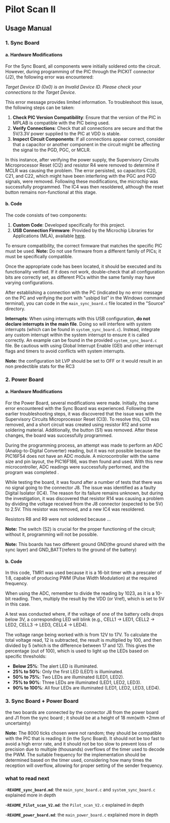 # Pilot Scan II 

## Usage Manual

### 1. Sync Board

#### a. Hardware Modifications

For the Sync Board, all components were initially soldered onto the circuit. However, during programming of the PIC through the PICKIT connector (J2), the following error was encountered: 

*Target Device ID (0x0) is an Invalid Device ID. Please check your connections to the Target Device.*

This error message provides limited information. To troubleshoot this issue, the following steps can be taken:

1. **Check PIC Version Compatibility**: Ensure that the version of the PIC in MPLAB is compatible with the PIC being used.
2. **Verify Connections**: Check that all connections are secure and that the 5V/3.3V power supplied to the PIC at VDD is stable.
3. **Inspect Circuit Components**: If all connections appear correct, consider that a capacitor or another component in the circuit might be affecting the signal to the PGD, PGC, or MCLR. 

In this instance, after verifying the power supply, the Supervisory Circuits Microprocessor Reset (CI2) and resistor R4 were removed to determine if MCLR was causing the problem. The error persisted, so capacitors C20, C21, and C22, which might have been interfering with the PGC and PGD signals, were removed. Following these modifications, the microchip was successfully programmed. The IC4 was then resoldered, although the reset button remains non-functional at this stage.

#### b. Code

The code consists of two components:

1. **Custom Code**: Developed specifically for this project.
2. **USB Connection Firmware**: Provided by the Microchip Libraries for Applications (MLA), available [here](https://www.microchip.com/en-us/tools-resources/develop/libraries/microchip-libraries-for-applications).

To ensure compatibility, the correct firmware that matches the specific PIC must be used. **Note:** Do not use firmware from a different family of PICs; it must be specifically compatible.

Once the appropriate code has been located, it should be executed and its functionality verified. If it does not work, double-check that all configuration bits are correctly set, as different PICs within the same family may have varying configurations.

After establishing a connection with the PC (indicated by no error message on the PC and verifying the port with "usbipd list" in the Windows command terminal), you can code in the `main_sync_board.c` file located in the "Source" directory.

**Interrupts**: When using interrupts with this USB configuration, **do not declare interrupts in the main file**. Doing so will interfere with system interrupts (which can be found in `system_sync_board.c`). Instead, integrate any custom interrupt within the system interrupt to ensure it is called correctly. An example can be found in the provided `system_sync_board.c` file. Be cautious with using Global Interrupt Enable (GEI) and other interrupt flags and timers to avoid conflicts with system interrupts.

**Note:** the configuration bit LVP should be set to OFF or it would result in an non predectible stats for the RC3

### 2. Power Board

#### a. Hardware Modifications

For the Power Board, several modifications were made. Initially, the same error encountered with the Sync Board was experienced. Following the earlier troubleshooting steps, it was discovered that the issue was with the Supervisory Circuits Microprocessor Reset (CI3). To resolve this, CI3 was removed, and a short circuit was created using resistor R12 and some soldering material. Additionally, the button (S1) was removed. After these changes, the board was successfully programmed.

During the programming process, an attempt was made to perform an ADC (Analog-to-Digital Converter) reading, but it was not possible because the PIC16F54 does not have an ADC module. A microcontroller with the same size and pin layout, the PIC16F186, was then found and used. With this new microcontroller, ADC readings were successfully performed, and the program was completed .

While testing the board, it was found after a number of tests that there was no signal going to the connector J8. The issue was identified as a faulty Digital Isolator (IC4). The reason for its failure remains unknown, but during the investigation, it was discovered that resistor R14 was causing a problem by dividing the voltage received from the J8 connector (expected to be 5V) to 2.5V. This resistor was removed, and a new IC4 was resoldered.

Resistors R8 and R9 were not soldered because ...

**Note:** The switch (S2) is crucial for the proper functioning of the circuit; without it, programming will not be possible.

**Note:** This boards has two different ground GND(the ground shared with the sync layer) and GND_BATT(refers to the ground of the battery)

#### b. Code

In this code, TMR1 was used because it is a 16-bit timer with a prescaler of 1:8, capable of producing PWM (Pulse Width Modulation) at the required frequency.

When using the ADC, remember to divide the reading by 1023, as it is a 10-bit reading. Then, multiply the result by the VDD (or Vref), which is set to 5V in this case.

A test was conducted where, if the voltage of one of the battery cells drops below 3V, a corresponding LED will blink (e.g., CELL1 → LED1, CELL2 → LED2, CELL3 → LED3, CELL4 → LED4).

The voltage range being worked with is from 12V to 17V. To calculate the total voltage read, 12 is subtracted, the result is multiplied by 100, and then divided by 5 (which is the difference between 17 and 12). This gives the percentage (out of 100), which is used to light up the LEDs based on specific thresholds:

- **Below 25%**: The alert LED is illuminated.
- **25% to 50%**: Only the first LED (LED1) is illuminated.
- **50% to 75%**: Two LEDs are illuminated (LED1, LED2).
- **75% to 90%**: Three LEDs are illuminated (LED1, LED2, LED3).
- **90% to 100%**: All four LEDs are illuminated (LED1, LED2, LED3, LED4).


### 3. Sync Board + Power Board

the two boards are connected by the connector J8 from the power board and J1 from the sync board ; it should be at a height of 18 mm(with +2mm of uncertainty)

**Note:** The 8000 ticks chosen were not random; they should be compatible with the PIC that is reading it (in the Sync Board). It should not be too fast to avoid a high error rate, and it should not be too slow to prevent loss of precision due to multiple (thousands) overflows of the timer used to decode the PWM. The suitable frequency for the implementation should be determined based on the timer used, considering how many times the reception will overflow, allowing for proper setting of the sender frequency.

### what to read next 
-**`README_sync_board.md`**: the `main_sync_board.c` and `system_sync_board.c` explained more in depth 


-**`README_Pilot_scan_V2.md`**: the `Pilot_scan_V2.c` explained in depth


-**`README_power_board.md`**: the `main_power_board.c` explained more in depth




